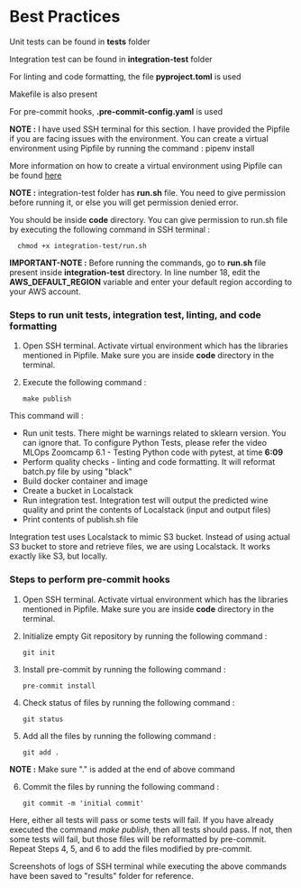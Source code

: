 # Best Practices

Unit tests can be found in **tests** folder

Integration test can be found in **integration-test** folder

For linting and code formatting, the file **pyproject.toml** is used

Makefile is also present

For pre-commit hooks, **.pre-commit-config.yaml** is used

**NOTE :** I have used SSH terminal for this section. I have provided the Pipfile if you are facing issues with the environment. You can create a virtual environment using Pipfile by running the command : pipenv install

More information on how to create a virtual environment using Pipfile can be found [here](https://stackoverflow.com/questions/52171593/how-to-install-dependencies-from-a-copied-pipfile-inside-a-virtual-environment)

**NOTE :** integration-test folder has **run.sh** file. You need to give permission before running it, or else you will get permission denied error.

You should be inside **code** directory. You can give permission to run.sh file by executing the following command in SSH terminal : 

      chmod +x integration-test/run.sh

**IMPORTANT-NOTE :** Before running the commands, go to **run.sh** file present inside **integration-test** directory. In line number 18, edit the **AWS_DEFAULT_REGION** variable and enter your default region according to your AWS account. 

### Steps to run unit tests, integration test, linting, and code formatting 

1. Open SSH terminal. Activate virtual environment which has the libraries mentioned in Pipfile. Make sure you are inside **code** directory in the terminal.

2. Execute the following command : 

       make publish

This command will : 

* Run unit tests. There might be warnings related to sklearn version. You can ignore that. To configure Python Tests, please refer the video MLOps Zoomcamp 6.1 - Testing Python code with pytest, at time **6:09**
* Perform quality checks - linting and code formatting. It will reformat batch.py file by using "black"
* Build docker container and image
* Create a bucket in Localstack
* Run integration test. Integration test will output the predicted wine quality and print the contents of Localstack (input and output files)
* Print contents of publish.sh file

Integration test uses Localstack to mimic S3 bucket. Instead of using actual S3 bucket to store and retrieve files, we are using Localstack. It works exactly like S3, but locally. 

### Steps to perform pre-commit hooks

1. Open SSH terminal. Activate virtual environment which has the libraries mentioned in Pipfile. Make sure you are inside **code** directory in the terminal.

2. Initialize empty Git repository by running the following command : 

       git init

3. Install pre-commit by running the following command : 

       pre-commit install

4. Check status of files by running the following command :

       git status

5. Add all the files by running the following command :

       git add .

**NOTE :** Make sure "." is added at the end of above command

6. Commit the files by running the following command :

       git commit -m 'initial commit'

Here, either all tests will pass or some tests will fail. If you have already executed the command *make publish*, then all tests should pass. If not, then some tests will fail, but those files will be reformatted by pre-commit. Repeat Steps 4, 5, and 6 to add the files modified by pre-commit. 

Screenshots of logs of SSH terminal while executing the above commands have been saved to "results" folder for reference.
